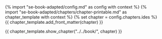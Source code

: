 <frontmatter>
{% import "se-book-adapted/config.md" as config with context %}
{% import "se-book-adapted/chapters/chapter-printable.md" as chapter_template with context %}
{% set chapter = config.chapters.ides %}
{{ chapter_template.add_front_matter(chapter) }}
</frontmatter>

{{ chapter_template.show_chapter("../../book/", chapter) }}